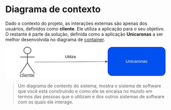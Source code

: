 # Diagrama de contexto

Dado o contexto do projeto, as interações externas são apenas dos usuários, definidos como **cliente**. Ele utiliza a aplicação para o seu objetivo. O restante é parte da solução, definida como a aplicação **Unicaronas** a ser melhor desenvolvida no diagrama de [container](container.md).

![Diagrama de contexto](Diagrams/context.jpeg)

> Um diagrama de contexto do sistema, mostra o sistema de software que você está construindo e como ele se encaixa no mundo em termos das pessoas que o utilizam e dos outros sistemas de software com os quais ele interage.
